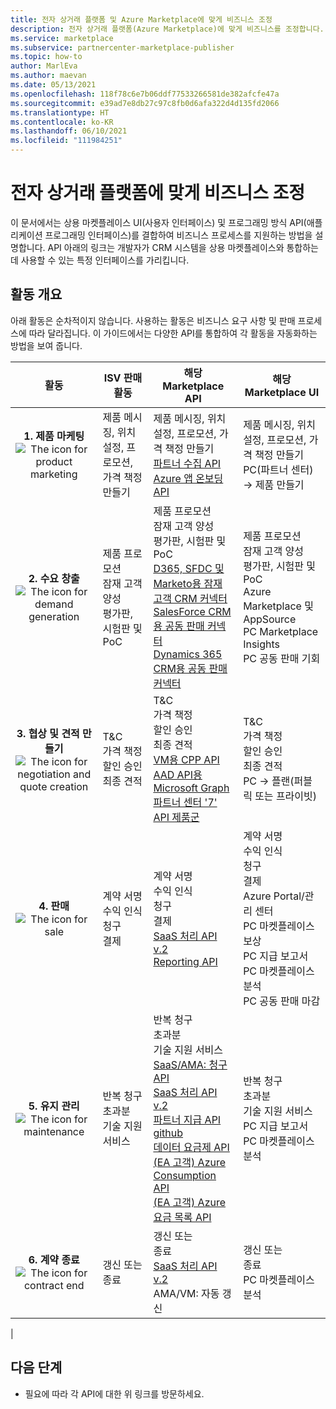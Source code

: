 ```yaml
---
title: 전자 상거래 플랫폼 및 Azure Marketplace에 맞게 비즈니스 조정
description: 전자 상거래 플랫폼(Azure Marketplace)에 맞게 비즈니스를 조정합니다.
ms.service: marketplace
ms.subservice: partnercenter-marketplace-publisher
ms.topic: how-to
author: MarlEva
ms.author: maevan
ms.date: 05/13/2021
ms.openlocfilehash: 118f78c6e7b06ddf77533266581de382afcfe47a
ms.sourcegitcommit: e39ad7e8db27c97c8fb0d6afa322d4d135fd2066
ms.translationtype: HT
ms.contentlocale: ko-KR
ms.lasthandoff: 06/10/2021
ms.locfileid: "111984251"
---
```

# <a name="align-your-business-with-our-e-commerce-platform"></a>전자 상거래 플랫폼에 맞게 비즈니스 조정

이 문서에서는 상용 마켓플레이스 UI(사용자 인터페이스) 및 프로그래밍 방식 API(애플리케이션 프로그래밍 인터페이스)를 결합하여 비즈니스 프로세스를 지원하는 방법을 설명합니다. API 아래의 링크는 개발자가 CRM 시스템을 상용 마켓플레이스와 통합하는 데 사용할 수 있는 특정 인터페이스를 가리킵니다.

## <a name="overview-of-activities"></a>활동 개요

아래 활동은 순차적이지 않습니다. 사용하는 활동은 비즈니스 요구 사항 및 판매 프로세스에 따라 달라집니다. 이 가이드에서는 다양한 API를 통합하여 각 활동을 자동화하는 방법을 보여 줍니다.

| <center>활동 | ISV 판매 활동 | 해당 Marketplace API | 해당 Marketplace UI |
| --- | --- | --- | --- |
| <center>**1. 제품 마케팅**<br><img src="media/api-guide/icon-product-marketing.png" alt="The icon for product marketing"> | 제품 메시징, 위치 설정, 프로모션, 가격 책정 만들기 | 제품 메시징, 위치 설정, 프로모션, 가격 책정 만들기<br>[파트너 수집 API](https://apidocs.microsoft.com/services/partneringestion/)<br>[Azure 앱 온보딩 API](azure-app-apis.md)</ul> | 제품 메시징, 위치 설정, 프로모션, 가격 책정 만들기<br>PC(파트너 센터) → 제품 만들기 |
| <center>**2. 수요 창출**<br><img src="media/api-guide/icon-demand-generation.png" alt="The icon for demand generation"> | 제품 프로모션<br>잠재 고객 양성<br>평가판, 시험판 및 PoC | 제품 프로모션<br>잠재 고객 양성<br>평가판, 시험판 및 PoC<br>[D365, SFDC 및 Marketo용 잠재 고객 CRM 커넥터](partner-center-portal/commercial-marketplace-get-customer-leads.md)<br>[SalesForce CRM용 공동 판매 커넥터](/partner-center/connector-salesforce)<br>[Dynamics 365 CRM용 공동 판매 커넥터](/partner-center/connector-dynamics) | 제품 프로모션<br>잠재 고객 양성<br>평가판, 시험판 및 PoC<br>Azure Marketplace 및 AppSource<br>PC Marketplace Insights<br>PC 공동 판매 기회 |
| <center>**3. 협상 및 견적 만들기**<br><img src="media/api-guide/icon-negotiation-quote-creation.png" alt="The icon for negotiation and quote creation"> | T&C<br>가격 책정<br>할인 승인<br>최종 견적 | T&C<br>가격 책정<br>할인 승인<br>최종 견적<br>[VM용 CPP API](cloud-partner-portal-api-overview.md)<br>[AAD API용 Microsoft Graph](../active-directory/reports-monitoring/concept-reporting-api.md)<br>[파트너 센터 '7' API 제품군](https://apidocs.microsoft.com/services/partnercenter) | T&C<br>가격 책정<br>할인 승인<br>최종 견적<br>PC → 플랜(퍼블릭 또는 프라이빗) |
| <center>**4. 판매**<br><img src="media/api-guide/icon-sale.png" alt="The icon for sale"> | 계약 서명<br>수익 인식<br>청구<br>결제 | 계약 서명<br>수익 인식<br>청구<br>결제<br>[SaaS 처리 API v.2](partner-center-portal/pc-saas-fulfillment-api-v2.md)<br>[Reporting API](https://partneranalytics-api.azureedge.net/partneranalytics-api/Programmatic%20Access%20to%20Commercial%20Marketplace%20Analytics%20Data_v1.pdf) | 계약 서명<br>수익 인식<br>청구<br>결제<br>Azure Portal/관리 센터<br>PC 마켓플레이스 보상<br>PC 지급 보고서<br>PC 마켓플레이스 분석<br>PC 공동 판매 마감 |
| <center>**5. 유지 관리**<br><img src="media/api-guide/icon-maintenance.png" alt="The icon for maintenance"> | 반복 청구<br>초과분<br>기술 지원 서비스 | 반복 청구<br>초과분<br>기술 지원 서비스<br>[SaaS/AMA: 청구 API](https://partneranalytics-api.azureedge.net/partneranalytics-api/Programmatic%20Access%20to%20Commercial%20Marketplace%20Analytics%20Data_v1.pdf)<br>[SaaS 처리 API v.2](partner-center-portal/pc-saas-fulfillment-api-v2.md)<br>[파트너 지급 API](https://apidocs.microsoft.com/services/partnerpayouts) <br>[github](https://github.com/microsoft/Partner-Center-Payout-APIs)<br>[데이터 요금제 API](marketplace-metering-service-apis.md)<br>[(EA 고객) Azure Consumption API](/rest/api/consumption/)<br>[(EA 고객) Azure 요금 목록 API](/rest/api/consumption/charges/list) | 반복 청구<br>초과분<br>기술 지원 서비스<br>PC 지급 보고서<br>PC 마켓플레이스 분석 |
| <center>**6. 계약 종료**<br><img src="media/api-guide/icon-contract-end.png" alt="The icon for contract end"> | 갱신 또는<br>종료 |갱신 또는<br>종료 <br>[SaaS 처리 API v.2](partner-center-portal/pc-saas-fulfillment-api-v2.md)<br>AMA/VM: 자동 갱신 | 갱신 또는<br>종료<br>PC 마켓플레이스 분석 |
|

## <a name="next-steps"></a>다음 단계

- 필요에 따라 각 API에 대한 위 링크를 방문하세요.